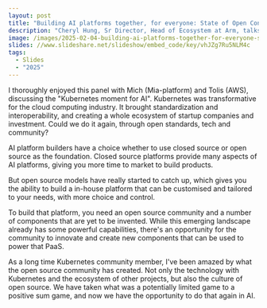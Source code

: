 ```yaml
---
layout: post
title: "Building AI platforms together, for everyone: State of Open Con"
description: "Cheryl Hung, Sr Director, Head of Ecosystem at Arm, talks about the Kubernetes moment for AI."
image: /images/2025-02-04-building-ai-platforms-together-for-everyone-state-of-open-con-2025.jpg
slides: //www.slideshare.net/slideshow/embed_code/key/vhJZg7Ru5NLM4c
tags:
  - Slides
  - "2025"
---
```

I thoroughly enjoyed this panel with Mich (Mia-platform) and Tolis (AWS), discussing the "Kubernetes moment for AI". Kubernetes was transformative for the cloud computing industry. It brought standardization and interoperability, and creating a whole ecosystem of startup companies and investment. Could we do it again, through open standards, tech and community?

AI platform builders have a choice whether to use closed source or open source as the foundation. Closed source platforms provide many aspects of AI platforms, giving you more time to market to build products.

But open source models have really started to catch up, which gives you the ability to build a in-house platform that can be customised and tailored to your needs, with more choice and control.

To build that platform, you need an open source community and a number of components that are yet to be invented. While this emerging landscape already has some powerful capabilities, there's an opportunity for the community to innovate and create new components that can be used to power that PaaS.
 
As a long time Kubernetes community member, I've been amazed by what the open source community has created. Not only the technology with Kubernetes and the ecosystem of other projects, but also the culture of open source. We have taken what was a potentially limited game to a positive sum game, and now we have the opportunity to do that again in AI.


